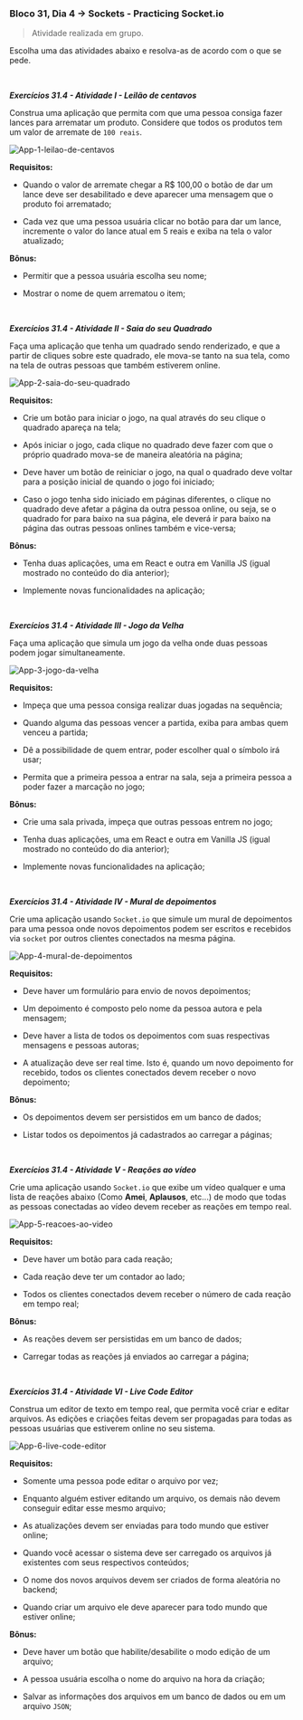 ### Bloco 31, Dia 4 -> Sockets - Practicing Socket.io

> Atividade realizada em grupo.

Escolha uma das atividades abaixo e resolva-as de acordo com o que se pede.

<br>

_**Exercícios 31.4 - Atividade I - Leilão de centavos**_

Construa uma aplicação que permita com que uma pessoa consiga fazer lances para arrematar um produto. Considere que todos os produtos tem um valor de arremate de `100 reais`.

![App-1-leilao-de-centavos](images/app-1.png)

**Requisitos:**

 - Quando o valor de arremate chegar a R$ 100,00 o botão de dar um lance deve ser desabilitado e deve aparecer uma mensagem que o produto foi arrematado;

 - Cada vez que uma pessoa usuária clicar no botão para dar um lance, incremente o valor do lance atual em 5 reais e exiba na tela o valor atualizado;

**Bônus:**

 - Permitir que a pessoa usuária escolha seu nome;

 - Mostrar o nome de quem arrematou o item;

<br>

_**Exercícios 31.4 - Atividade II - Saia do seu Quadrado**_

Faça uma aplicação que tenha um quadrado sendo renderizado, e que a partir de cliques sobre este quadrado, ele mova-se tanto na sua tela, como na tela de outras pessoas que também estiverem online.

![App-2-saia-do-seu-quadrado](images/app-2.png)

**Requisitos:**

 - Crie um botão para iniciar o jogo, na qual através do seu clique o quadrado apareça na tela;

 - Após iniciar o jogo, cada clique no quadrado deve fazer com que o próprio quadrado mova-se de maneira aleatória na página;

 - Deve haver um botão de reiniciar o jogo, na qual o quadrado deve voltar para a posição inicial de quando o jogo foi iniciado;

 - Caso o jogo tenha sido iniciado em páginas diferentes, o clique no quadrado deve afetar a página da outra pessoa online, ou seja, se o quadrado for para baixo na sua página, ele deverá ir para baixo na página das outras pessoas onlines também e vice-versa;

**Bônus:**

 - Tenha duas aplicações, uma em React e outra em Vanilla JS (igual mostrado no conteúdo do dia anterior);

 - Implemente novas funcionalidades na aplicação;

<br>

_**Exercícios 31.4 - Atividade III - Jogo da Velha**_

Faça uma aplicação que simula um jogo da velha onde duas pessoas podem jogar simultaneamente.

![App-3-jogo-da-velha](images/app-3.png)

**Requisitos:**

 - Impeça que uma pessoa consiga realizar duas jogadas na sequência;

 - Quando alguma das pessoas vencer a partida, exiba para ambas quem venceu a partida;

 - Dê a possibilidade de quem entrar, poder escolher qual o símbolo irá usar;

 - Permita que a primeira pessoa a entrar na sala, seja a primeira pessoa a poder fazer a marcação no jogo;

**Bônus:**

 - Crie uma sala privada, impeça que outras pessoas entrem no jogo;

 - Tenha duas aplicações, uma em React e outra em Vanilla JS (igual mostrado no conteúdo do dia anterior);

 - Implemente novas funcionalidades na aplicação;

<br>

_**Exercícios 31.4 - Atividade IV - Mural de depoimentos**_

Crie uma aplicação usando `Socket.io` que simule um mural de depoimentos para uma pessoa onde novos depoimentos podem ser escritos e recebidos via `socket` por outros clientes conectados na mesma página.

![App-4-mural-de-depoimentos](images/app-4.png)

**Requisitos:**

 - Deve haver um formulário para envio de novos depoimentos;

 - Um depoimento é composto pelo nome da pessoa autora e pela mensagem;

 - Deve haver a lista de todos os depoimentos com suas respectivas mensagens e pessoas autoras;

 - A atualização deve ser real time. Isto é, quando um novo depoimento for recebido, todos os clientes conectados devem receber o novo depoimento;

**Bônus:**

 - Os depoimentos devem ser persistidos em um banco de dados;

 - Listar todos os depoimentos já cadastrados ao carregar a páginas;

<br>

_**Exercícios 31.4 - Atividade V - Reações ao vídeo**_

Crie uma aplicação usando `Socket.io` que exibe um vídeo qualquer e uma lista de reações abaixo (Como **Amei**, **Aplausos**, etc...) de modo que todas as pessoas conectadas ao vídeo devem receber as reações em tempo real.

![App-5-reacoes-ao-video](images/app-5.png)

**Requisitos:**

 - Deve haver um botão para cada reação;

 - Cada reação deve ter um contador ao lado;

 - Todos os clientes conectados devem receber o número de cada reação em tempo real;

**Bônus:**

 - As reações devem ser persistidas em um banco de dados;

 - Carregar todas as reações já enviados ao carregar a página;

<br>

_**Exercícios 31.4 - Atividade VI - Live Code Editor**_

Construa um editor de texto em tempo real, que permita você criar e editar arquivos. As edições e criações feitas devem ser propagadas para todas as pessoas usuárias que estiverem online no seu sistema.

![App-6-live-code-editor](images/app-6.png)

**Requisitos:**

 - Somente uma pessoa pode editar o arquivo por vez;

 - Enquanto alguém estiver editando um arquivo, os demais não devem conseguir editar esse mesmo arquivo;

 - As atualizações devem ser enviadas para todo mundo que estiver online;

 - Quando você acessar o sistema deve ser carregado os arquivos já existentes com seus respectivos conteúdos;

 - O nome dos novos arquivos devem ser criados de forma aleatória no backend;

 - Quando criar um arquivo ele deve aparecer para todo mundo que estiver online;

**Bônus:**

 - Deve haver um botão que habilite/desabilite o modo edição de um arquivo;

 - A pessoa usuária escolha o nome do arquivo na hora da criação;

 - Salvar as informações dos arquivos em um banco de dados ou em um arquivo `JSON`;
